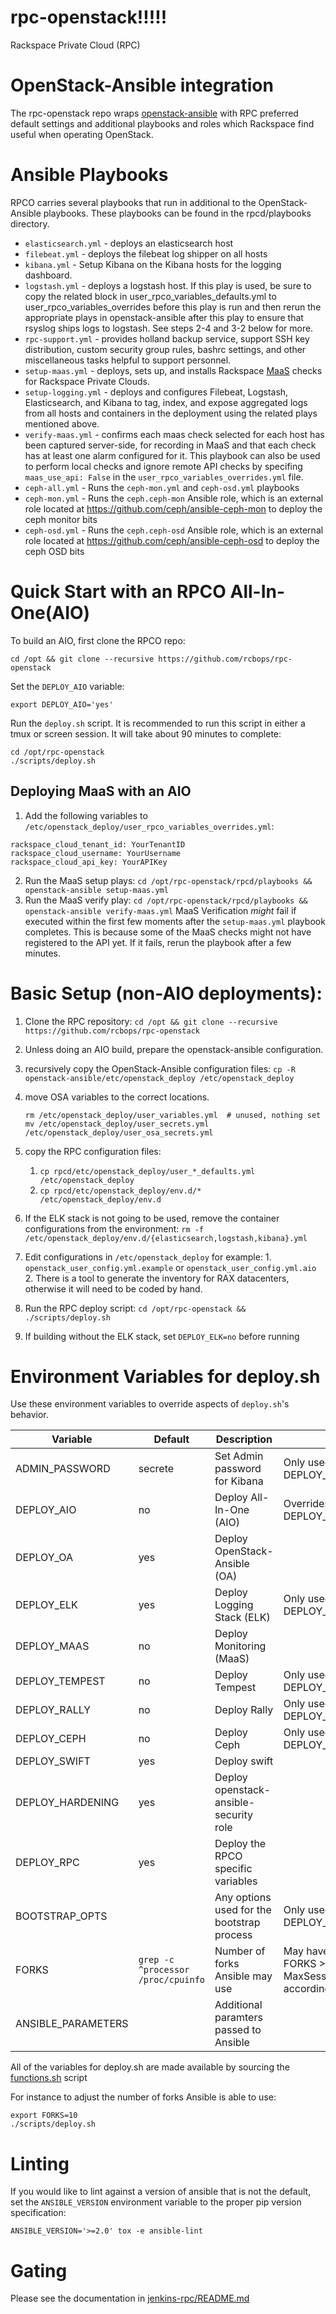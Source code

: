 # rpc-openstack!!!!!
Rackspace Private Cloud (RPC)

# OpenStack-Ansible integration

The rpc-openstack repo wraps
[openstack-ansible](https://github.com/openstack/openstack-ansible)
with RPC preferred default settings and additional playbooks and roles
which Rackspace find useful when operating OpenStack.

# Ansible Playbooks

RPCO carries several playbooks that run in additional to the OpenStack-Ansible
playbooks. These playbooks can be found in the rpcd/playbooks directory.

* `elasticsearch.yml` - deploys an elasticsearch host
* `filebeat.yml` - deploys the filebeat log shipper on all hosts
* `kibana.yml` - Setup Kibana on the Kibana hosts for the logging dashboard.
* `logstash.yml` - deploys a logstash host. If this play is used, be sure to
copy the related block in user_rpco_variables_defaults.yml to
user_rpco_variables_overrides before this play is run and then rerun the
appropriate plays in openstack-ansible after this play to ensure that rsyslog
ships logs to logstash. See steps 2-4 and 3-2 below for more.
* `rpc-support.yml` - provides holland backup service, support SSH key
distribution, custom security group rules, bashrc settings, and other
miscellaneous tasks helpful to support personnel.
* `setup-maas.yml` - deploys, sets up, and installs Rackspace
[MaaS](http://www.rackspace.com/cloud/monitoring) checks
for Rackspace Private Clouds.
* `setup-logging.yml` - deploys and configures Filebeat, Logstash,
Elasticsearch, and Kibana to tag, index, and expose aggregated logs from all
hosts and containers in the deployment using the related plays mentioned
above.
* `verify-maas.yml` - confirms each maas check selected for each host has been
captured server-side, for recording in MaaS and that each check has at least one
alarm configured for it. This playbook can also be used to perform local checks
and ignore remote API checks by specifing ``maas_use_api: False`` in the
``user_rpco_variables_overrides.yml`` file.
* `ceph-all.yml` - Runs the `ceph-mon.yml` and `ceph-osd.yml` playbooks
* `ceph-mon.yml` - Runs the `ceph.ceph-mon` Ansible role, which is an external role
  located at https://github.com/ceph/ansible-ceph-mon to deploy the ceph monitor bits
* `ceph-osd.yml` - Runs the `ceph.ceph-osd` Ansible role, which is an external role
  located at https://github.com/ceph/ansible-ceph-osd to deploy the ceph OSD bits


# Quick Start with an RPCO All-In-One(AIO)

To build an AIO, first clone the RPCO repo:
```
cd /opt && git clone --recursive https://github.com/rcbops/rpc-openstack
```

Set the ``DEPLOY_AIO`` variable:
```
export DEPLOY_AIO='yes'
```

Run the ``deploy.sh`` script. It is recommended to run this script in either
a tmux or screen session. It will take about 90 minutes to complete:
```
cd /opt/rpc-openstack
./scripts/deploy.sh
```

## Deploying MaaS with an AIO
1. Add the following variables to `/etc/openstack_deploy/user_rpco_variables_overrides.yml`:
```
rackspace_cloud_tenant_id: YourTenantID
rackspace_cloud_username: YourUsername
rackspace_cloud_api_key: YourAPIKey
```
2. Run the MaaS setup plays:
 `cd /opt/rpc-openstack/rpcd/playbooks && openstack-ansible setup-maas.yml`
3. Run the MaaS verify play:
 `cd /opt/rpc-openstack/rpcd/playbooks && openstack-ansible verify-maas.yml`
     MaaS Verification _might_ fail if executed within the first few moments after
     the `setup-maas.yml` playbook completes. This is because some of the MaaS checks
     might not have registered to the API yet. If it fails, rerun the playbook after
     a few minutes.

# Basic Setup (non-AIO deployments):

1. Clone the RPC repository:
   `cd /opt && git clone --recursive https://github.com/rcbops/rpc-openstack`
2. Unless doing an AIO build, prepare the openstack-ansible configuration.
  1. recursively copy the OpenStack-Ansible configuration files:
     `cp -R openstack-ansible/etc/openstack_deploy /etc/openstack_deploy`
  2. move OSA variables to the correct locations.

     ```
     rm /etc/openstack_deploy/user_variables.yml  # unused, nothing set
     mv /etc/openstack_deploy/user_secrets.yml /etc/openstack_deploy/user_osa_secrets.yml
     ```
  3. copy the RPC configuration files:
     1. `cp rpcd/etc/openstack_deploy/user_*_defaults.yml /etc/openstack_deploy`
     2. `cp rpcd/etc/openstack_deploy/env.d/* /etc/openstack_deploy/env.d`
  4. If the ELK stack is not going to be used, remove the container
     configurations from the environment:
     `rm -f /etc/openstack_deploy/env.d/{elasticsearch,logstash,kibana}.yml`
  5. Edit configurations in `/etc/openstack_deploy` for example:
    1. `openstack_user_config.yml.example` or
       `openstack_user_config.yml.aio`
    2. There is a tool to generate the inventory for RAX datacenters, otherwise
       it will need to be coded by hand.
3. Run the RPC deploy script: `cd /opt/rpc-openstack && ./scripts/deploy.sh`
  1. If building without the ELK stack, set `DEPLOY_ELK=no` before running

# Environment Variables for deploy.sh


Use these environment variables to override aspects of `deploy.sh`'s behavior.

Variable           | Default                            | Description                                          | Notes
-------------------|------------------------------------|------------------------------------------------------|------------------------------------------------------------------
ADMIN_PASSWORD     | secrete                            | Set Admin password for Kibana                        | Only used if DEPLOY_AIO=yes
DEPLOY_AIO         | no                                 | Deploy All-In-One (AIO)                              | Overrides DEPLOY_HAPROXY=yes
DEPLOY_OA          | yes                                | Deploy OpenStack-Ansible (OA)                        |
DEPLOY_ELK         | yes                                | Deploy Logging Stack (ELK)                           | Only used if DEPLOY_OA=yes
DEPLOY_MAAS        | no                                 | Deploy Monitoring (MaaS)                             |
DEPLOY_TEMPEST     | no                                 | Deploy Tempest                                       | Only used if DEPLOY_OA=yes
DEPLOY_RALLY       | no                                 | Deploy Rally                                         | Only used if DEPLOY_OA=yes
DEPLOY_CEPH        | no                                 | Deploy Ceph                                          | Only used if DEPLOY_OA=yes
DEPLOY_SWIFT       | yes                                | Deploy swift                                         |
DEPLOY_HARDENING   | yes                                | Deploy openstack-ansible-security role               |
DEPLOY_RPC         | yes                                | Deploy the RPCO specific variables                   |
BOOTSTRAP_OPTS     |                                    | Any options used for the bootstrap process           | Only used if DEPLOY_AIO=yes
FORKS              | `grep -c ^processor /proc/cpuinfo` | Number of forks Ansible may use                      | May have issues if FORKS > SSHD's MaxSessions. Adjust accordingly
ANSIBLE_PARAMETERS |                                    | Additional paramters passed to Ansible               |

All of the variables for deploy.sh are made available by sourcing the [functions.sh](https://github.com/rcbops/rpc-openstack/blob/master/scripts/functions.sh) script

For instance to adjust the number of forks Ansible is able to use:

```
export FORKS=10
./scripts/deploy.sh
```
# Linting

If you would like to lint against a version of ansible that is not the
default, set the `ANSIBLE_VERSION` environment variable to the proper pip
version specification:

```
ANSIBLE_VERSION='>=2.0' tox -e ansible-lint
```

# Gating
Please see the documentation in [jenkins-rpc/README.md](https://github.com/rcbops/jenkins-rpc/blob/master/README.md)
